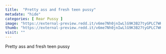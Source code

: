 ```yaml
---
title:  "Pretty ass and fresh teen pussy"
metadate: "hide"
categories: [ Rear Pussy ]
image: "https://external-preview.redd.it/v6me7Nh0jnIwLlG9K3B27tyGPLC7WKL5Y0p-4rVS4Zc.jpg?auto=webp&s=f520c3db354956f368a6b2ef9494cbd0af3eab2b"
thumb: "https://external-preview.redd.it/v6me7Nh0jnIwLlG9K3B27tyGPLC7WKL5Y0p-4rVS4Zc.jpg?width=320&crop=smart&auto=webp&s=98ee6856f3aca7078555d5a2e119cdd620817ee1"
visit: ""
---
```

Pretty ass and fresh teen pussy
